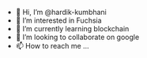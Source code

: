 - 👋 Hi, I’m @hardik-kumbhani
- 👀 I’m interested in Fuchsia
- 🌱 I’m currently learning blockchain
- 💞️ I’m looking to collaborate on google
- 📫 How to reach me ...

<!---
hardik-kumbhani/hardik-kumbhani is a ✨ special ✨ repository because its `README.md` (this file) appears on your GitHub profile.
You can click the Preview link to take a look at your changes.
--->
